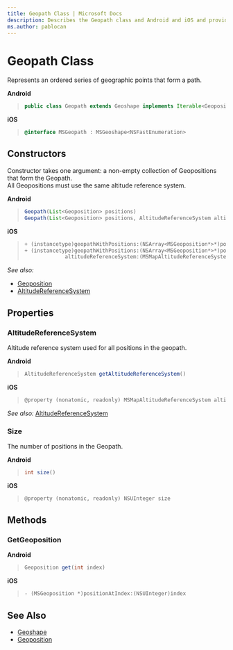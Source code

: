 ```yaml
---
title: Geopath Class | Microsoft Docs
description: Describes the Geopath class and Android and iOS and provides the class' constructors, properties, methods, and additional references.
ms.author: pablocan
---
```


# Geopath Class

Represents an ordered series of geographic points that form a path.

**Android**

>```java
> public class Geopath extends Geoshape implements Iterable<Geoposition>
>```

**iOS**

>```objectivec
> @interface MSGeopath : MSGeoshape<NSFastEnumeration>
>```


## Constructors

Constructor takes one argument: a non-empty collection of Geopositions that form the Geopath.  
All Geopositions must use the same altitude reference system.

**Android**

>```java
> Geopath(List<Geoposition> positions)
> Geopath(List<Geoposition> positions, AltitudeReferenceSystem altitudeReference)
>```

**iOS**

>```objectivec
> + (instancetype)geopathWithPositions:(NSArray<MSGeoposition*>*)positions
> + (instancetype)geopathWithPositions:(NSArray<MSGeoposition*>*)positions
>              altitudeReferenceSystem:(MSMapAltitudeReferenceSystem)altitudeReferenceSystem
>```

_See also:_ 
* [Geoposition](geoposition-class.md)
* [AltitudeReferenceSystem](AltitudeReferenceSystem-enumeration.md)


## Properties

### AltitudeReferenceSystem

Altitude reference system used for all positions in the geopath.

**Android**

>```java
> AltitudeReferenceSystem getAltitudeReferenceSystem()
>```

**iOS**

>```objectivec
> @property (nonatomic, readonly) MSMapAltitudeReferenceSystem altitudeReferenceSystem
>```

_See also:_ [AltitudeReferenceSystem](AltitudeReferenceSystem-enumeration.md)

### Size

The number of positions in the Geopath.

**Android**

>```java
> int size()
>```

**iOS**

>```objectivec
> @property (nonatomic, readonly) NSUInteger size
>```

## Methods

### GetGeoposition

**Android**

>```java
> Geoposition get(int index)
>```

**iOS**

>```objectivec
> - (MSGeoposition *)positionAtIndex:(NSUInteger)index
>```

## See Also

* [Geoshape](Geoshape-class.md)
* [Geoposition](Geoposition-class.md)
